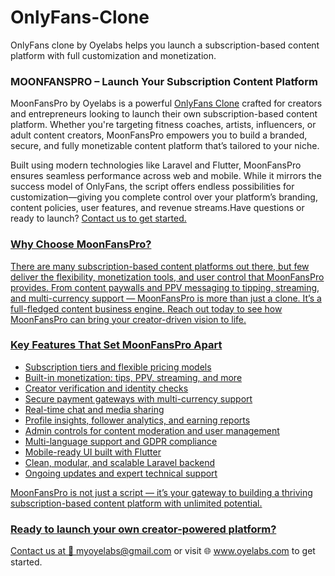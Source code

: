 # OnlyFans-Clone
OnlyFans clone by Oyelabs helps you launch a subscription-based content platform with full customization and monetization.
<h3>MOONFANSPRO – Launch Your Subscription Content Platform</h3> 

<p>
MoonFansPro by Oyelabs is a powerful <a href="https://oyelabs.com/onlyfans-clone/?utm_source=Social+&utm_medium=github&utm_campaign=github_listing" target="_blank">OnlyFans Clone</a> crafted for creators and entrepreneurs looking to launch their own subscription-based content platform. Whether you're targeting fitness coaches, artists, influencers, or adult content creators, MoonFansPro empowers you to build a branded, secure, and fully monetizable content platform that’s tailored to your niche.
</p>

<p>
Built using modern technologies like Laravel and Flutter, MoonFansPro ensures seamless performance across web and mobile. While it mirrors the success model of OnlyFans, the script offers endless possibilities for customization—giving you complete control over your platform’s branding, content policies, user features, and revenue streams.Have questions or ready to launch? <a href="mailto:grow@oyelabs.com">Contact us to get started.
</p>

<h3>Why Choose MoonFansPro?</h3>
<p>
There are many subscription-based content platforms out there, but few deliver the flexibility, monetization tools, and user control that MoonFansPro provides. From content paywalls and PPV messaging to tipping, streaming, and multi-currency support — MoonFansPro is more than just a clone. It’s a full-fledged content business engine. Reach out today to see how MoonFansPro can bring your creator-driven vision to life.
</p>

<h3>Key Features That Set MoonFansPro Apart</h3>
<ul>
  <li>Subscription tiers and flexible pricing models</li>
  <li>Built-in monetization: tips, PPV, streaming, and more</li>
  <li>Creator verification and identity checks</li>
  <li>Secure payment gateways with multi-currency support</li>
  <li>Real-time chat and media sharing</li>
  <li>Profile insights, follower analytics, and earning reports</li>
  <li>Admin controls for content moderation and user management</li>
  <li>Multi-language support and GDPR compliance</li>
  <li>Mobile-ready UI built with Flutter</li>
  <li>Clean, modular, and scalable Laravel backend</li>
  <li>Ongoing updates and expert technical support</li>
</ul>

<p>
MoonFansPro is not just a script — it’s your gateway to building a thriving subscription-based content platform with unlimited potential.
</p>

<h3>Ready to launch your own creator-powered platform?</h3>
<p>
<p>Contact us at 📩 <a href="mailto:myoyelabs@gmail.com">myoyelabs@gmail.com</a> or visit 🌐 <a href="https://www.oyelabs.com" target="_blank">www.oyelabs.com</a> to get started. </p>
